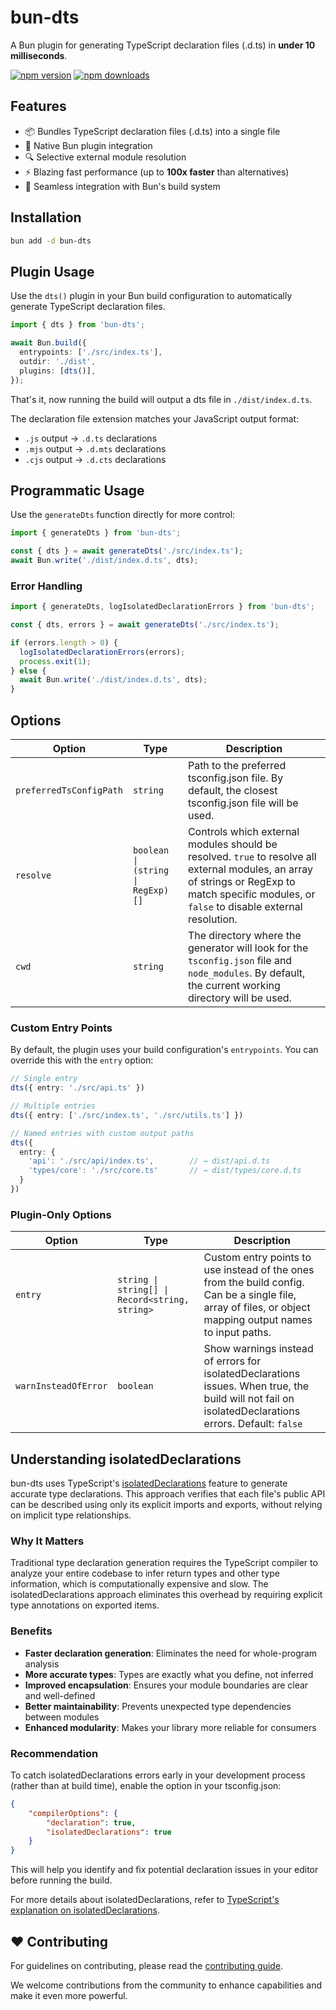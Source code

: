 # bun-dts

A Bun plugin for generating TypeScript declaration files (.d.ts) in **under 10 milliseconds**.

[![npm version](https://img.shields.io/npm/v/bun-dts.svg?style=flat-square)](https://www.npmjs.com/package/bun-dts)
[![npm downloads](https://img.shields.io/npm/dm/bun-dts.svg?style=flat-square)](https://www.npmjs.com/package/bun-dts)

## Features

- 📦 Bundles TypeScript declaration files (.d.ts) into a single file
- 🔧 Native Bun plugin integration
- 🔍 Selective external module resolution
- ⚡ Blazing fast performance (up to **100x faster** than alternatives)
- 🚀 Seamless integration with Bun's build system

## Installation

```bash
bun add -d bun-dts
```

## Plugin Usage

Use the `dts()` plugin in your Bun build configuration to automatically generate TypeScript declaration files.

```ts
import { dts } from 'bun-dts';

await Bun.build({
  entrypoints: ['./src/index.ts'],
  outdir: './dist',
  plugins: [dts()],
});
```

That's it, now running the build will output a dts file in `./dist/index.d.ts`.

The declaration file extension matches your JavaScript output format:

- `.js` output → `.d.ts` declarations
- `.mjs` output → `.d.mts` declarations  
- `.cjs` output → `.d.cts` declarations

## Programmatic Usage

Use the `generateDts` function directly for more control:

```ts
import { generateDts } from 'bun-dts';

const { dts } = await generateDts('./src/index.ts');
await Bun.write('./dist/index.d.ts', dts);
```

### Error Handling

```ts
import { generateDts, logIsolatedDeclarationErrors } from 'bun-dts';

const { dts, errors } = await generateDts('./src/index.ts');

if (errors.length > 0) {
  logIsolatedDeclarationErrors(errors);
  process.exit(1);
} else {
  await Bun.write('./dist/index.d.ts', dts);
}
```

## Options

| Option                   | Type                        | Description                                                                                                                                                                                     |
| ------------------------ | --------------------------- | ----------------------------------------------------------------------------------------------------------------------------------------------------------------------------------------------- |
| `preferredTsConfigPath`  | `string`                    | Path to the preferred tsconfig.json file. By default, the closest tsconfig.json file will be used.                                                                                              |
| `resolve`                | `boolean \| (string \| RegExp)[]` | Controls which external modules should be resolved. `true` to resolve all external modules, an array of strings or RegExp to match specific modules, or `false` to disable external resolution. |
| `cwd`                    | `string`                    | The directory where the generator will look for the `tsconfig.json` file and `node_modules`. By default, the current working directory will be used.                    |


### Custom Entry Points

By default, the plugin uses your build configuration's `entrypoints`. You can override this with the `entry` option:

```ts
// Single entry
dts({ entry: './src/api.ts' })

// Multiple entries  
dts({ entry: ['./src/index.ts', './src/utils.ts'] })

// Named entries with custom output paths
dts({ 
  entry: {
    'api': './src/api/index.ts',        // → dist/api.d.ts
    'types/core': './src/core.ts'       // → dist/types/core.d.ts
  }
})
```

### Plugin-Only Options

| Option                   | Type                        | Description                                                                                                                                                                                     |
| ------------------------ | --------------------------- | ----------------------------------------------------------------------------------------------------------------------------------------------------------------------------------------------- |
| `entry`                  | `string \| string[] \| Record<string, string>` | Custom entry points to use instead of the ones from the build config. Can be a single file, array of files, or object mapping output names to input paths.                                     |
| `warnInsteadOfError`     | `boolean`                   | Show warnings instead of errors for isolatedDeclarations issues. When true, the build will not fail on isolatedDeclarations errors. Default: `false`                                         |

## Understanding isolatedDeclarations

bun-dts uses TypeScript's [isolatedDeclarations](https://www.typescriptlang.org/docs/handbook/release-notes/typescript-5-5.html#isolated-declarations) feature to generate accurate type declarations. This approach verifies that each file's public API can be described using only its explicit imports and exports, without relying on implicit type relationships.

### Why It Matters

Traditional type declaration generation requires the TypeScript compiler to analyze your entire codebase to infer return types and other type information, which is computationally expensive and slow. The isolatedDeclarations approach eliminates this overhead by requiring explicit type annotations on exported items.

### Benefits

- **Faster declaration generation**: Eliminates the need for whole-program analysis
- **More accurate types**: Types are exactly what you define, not inferred
- **Improved encapsulation**: Ensures your module boundaries are clear and well-defined
- **Better maintainability**: Prevents unexpected type dependencies between modules
- **Enhanced modularity**: Makes your library more reliable for consumers

### Recommendation

To catch isolatedDeclarations errors early in your development process (rather than at build time), enable the option in your tsconfig.json:

```json
{
	"compilerOptions": {
		"declaration": true,
		"isolatedDeclarations": true
	}
}
```

This will help you identify and fix potential declaration issues in your editor before running the build.

For more details about isolatedDeclarations, refer to [TypeScript's explanation on isolatedDeclarations](https://www.typescriptlang.org/docs/handbook/release-notes/typescript-5-5.html#isolated-declarations).

## ❤️ Contributing

For guidelines on contributing, please read the [contributing guide](../../CONTRIBUTING.md).

We welcome contributions from the community to enhance capabilities and make it even more powerful.
